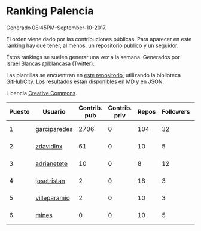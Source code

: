 # Ranking Palencia

Generado 08:45PM-September-10-2017.

El orden viene dado por las contribuciones públicas. Para aparecer en este ránking hay que tener, al menos, un repositorio público y un seguidor.

Estos ránkings se suelen generar una vez a la semana. Generados por [Israel Blancas @iblancasa](https://github.com/iblancasa/) [(Twitter)](https://twitter.com/iblancasa).

Las plantillas se encuentran en [este repositorio](https://github.com/iblancasa/GH-Spanish-Ranking), utilizando la biblioteca [GitHubCity](https://github.com/iblancasa/GitHubCity). Los resultados están disponibles en MD y en JSON.

Licencia [Creative Commons](https://creativecommons.org/licenses/by/4.0/).

| Puesto   |  Usuario  | Contrib. pub | Contrib. priv |Repos| Followers | Desde |  Avatar  |
|----------|-----------|--------------|---------------|-----|-----------|-------|----------|
|1|[garciparedes](https://github.com/garciparedes)|2706|0|104|32|2013-10-08|![garciparedes](https://avatars1.githubusercontent.com/u/5640366)|
|2|[zdavidlnx](https://github.com/zdavidlnx)|61|0|10|5|2011-07-28|![zdavidlnx](https://avatars1.githubusercontent.com/u/944150)|
|3|[adrianetete](https://github.com/adrianetete)|10|0|8|12|2014-03-13|![adrianetete](https://avatars1.githubusercontent.com/u/6943237)|
|4|[josetristan](https://github.com/josetristan)|2|0|18|3|2011-07-15|![josetristan](https://avatars2.githubusercontent.com/u/916947)|
|5|[villeparamio](https://github.com/villeparamio)|2|0|10|3|2015-12-01|![villeparamio](https://avatars1.githubusercontent.com/u/16100827)|
|6|[mines](https://github.com/mines)|0|0|10|5|2011-03-07|![mines](https://avatars1.githubusercontent.com/u/655278)|
